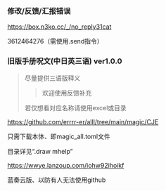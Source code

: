 ### 修改/反馈/汇报错误

https://box.n3ko.cc/_/no_reply31cat

3612464276（需使用.send指令）

### 旧版手册呪文(中日英三语) ver1.0.0

> 尽量提供三语版释义
>>欢迎使用反馈补充
>
> 若仅想看对应名称请使用excel或目录

https://github.com/errrr-er/alll/tree/main/magic/CJE

只需下载本体、即magic_all.toml文件

目录详见“.draw mhelp”

https://wwye.lanzoup.com/iohw92ihoikf

蓝奏云版、以防有人无法使用github